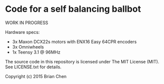 # Code for a self balancing ballbot
WORK IN PROGRESS

Hardware specs:
- 3x Maxon DCX22s motors with ENX16 Easy 64CPR encoders
- 3x Omniwheels
- 1x Teensy 3.1 @ 96MHz

The source code in this repository is licensed under The MIT License (MIT).
See LICENSE.txt for details.

Copyright (c) 2015 Brian Chen